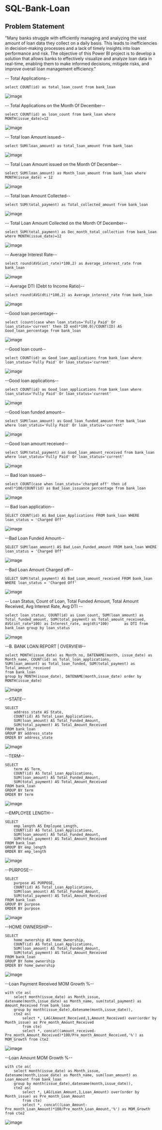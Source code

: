 # SQL-Bank-Loan 


## Problem Statement

"Many banks struggle with efficiently managing and analyzing the vast amount of loan data they collect on a daily basis.
This leads to inefficiencies in decision-making processes and a lack of timely insights into loan performance and risk.
The objective of this Power BI project is to develop a solution that allows banks to effectively visualize and 
analyze loan data in real-time, enabling them to make informed decisions, mitigate risks, and improve overall loan management efficiency."


-- Total Applications--

    select COUNT(id) as total_loan_count from bank_loan

![image](https://github.com/Ambikapandey0821/SQL-Bank-Loan/assets/162020155/c6a049db-2e1a-4aef-a3c5-ea61794167d2)
    
-- Total Applications on the Month Of December--

    select COUNT(id) as loan_count from bank_loan where MONTH(issue_date)=12
    
![image](https://github.com/Ambikapandey0821/SQL-Bank-Loan/assets/162020155/cada4e70-780f-4b39-971c-ba407d78fd66)

-- Total loan Amount issued--

    select SUM(loan_amount) as total_loan_amount from bank_loan
    
![image](https://github.com/Ambikapandey0821/SQL-Bank-Loan/assets/162020155/f5c63379-4f24-4a52-b091-64d3619a07da)

-- Total Loan Amount issued on the Month Of December--

    select SUM(loan_amount) as Month_loan_amount from bank_loan where MONTH(issue_date) = 12

![image](https://github.com/Ambikapandey0821/SQL-Bank-Loan/assets/162020155/0ae595e0-8678-4df9-9e7a-3bf69b305f01)

-- Total loan Amount Collected--

    select SUM(total_payment) as Total_collected_amount from bank_loan

![image](https://github.com/Ambikapandey0821/SQL-Bank-Loan/assets/162020155/7674414d-fd39-43f1-9961-9ae2da1e7a55)


-- Total Loan Amount Collected on the Month Of December--

    select SUM(total_payment) as Dec_month_total_collection from bank_loan where MONTH(issue_date)=12

![image](https://github.com/Ambikapandey0821/SQL-Bank-Loan/assets/162020155/346f0c2f-d89b-471c-ac74-bfdd03942ad7)

-- Average Interest Rate--

    select round(AVG(int_rate)*100,2) as Average_interest_rate from bank_loan

![image](https://github.com/Ambikapandey0821/SQL-Bank-Loan/assets/162020155/aa478e96-e69d-4584-a8d7-14e212abfac2)

-- Average DTI (Debt to Income Ratio)--

    select round(AVG(dti)*100,2) as Average_interest_rate from bank_loan

![image](https://github.com/Ambikapandey0821/SQL-Bank-Loan/assets/162020155/b01281cc-0015-4bb7-b4fa-58b5bbf79219)

 --Good loan percentage--

    select (count(case when loan_status='Fully Paid' Or loan_status='current' then ID end)*100.0)/COUNT(ID) AS Good_loan_percentage from bank_loan
    
![image](https://github.com/Ambikapandey0821/SQL-Bank-Loan/assets/162020155/2d3d8540-c6c8-4af1-9fa9-d5e64ea79aa7)

--Good loan count--

    select COUNT(id) as Good_loan_applications from bank_loan where loan_status='Fully Paid' Or loan_status='current'
    
![image](https://github.com/Ambikapandey0821/SQL-Bank-Loan/assets/162020155/a180a617-e953-401e-b484-8aa6778a357f)

--Good loan applications--
 
    select COUNT(id) as Good_loan_applications from bank_loan where loan_status='Fully Paid' Or loan_status='current'
    
![image](https://github.com/Ambikapandey0821/SQL-Bank-Loan/assets/162020155/ed83a117-a331-430a-810e-cfda1aa2c18e)

--Good loan funded amount--

    select SUM(loan_amount) as Good_loan_funded_amount from bank_loan where loan_status='Fully Paid' Or loan_status='current'

![image](https://github.com/Ambikapandey0821/SQL-Bank-Loan/assets/162020155/f52c8045-bc2b-4820-ab46-5d428b00e0e8)    

--Good loan amount received--

    select SUM(total_payment) as Good_loan_amount_received from bank_loan where loan_status='Fully Paid' Or loan_status='current'

![image](https://github.com/Ambikapandey0821/SQL-Bank-Loan/assets/162020155/e4ba611c-5c2e-4d85-acbe-0df78eaac908)

-- Bad loan issued--

    select COUNT(case when loan_status='charged off' then id end)*100/COUNT(id) as Bad_loan_issuance_percentage from bank_loan

![image](https://github.com/Ambikapandey0821/SQL-Bank-Loan/assets/162020155/35a919a4-9a42-42d5-9516-05681198e368)

-- Bad loan application--

    SELECT COUNT(id) AS Bad_Loan_Applications FROM bank_loan WHERE loan_status = 'Charged Off'

![image](https://github.com/Ambikapandey0821/SQL-Bank-Loan/assets/162020155/5ed350da-f650-4577-a478-c48277e9d34f)

--Bad Loan Funded Amount--

    SELECT SUM(loan_amount) AS Bad_Loan_Funded_amount FROM bank_loan WHERE loan_status = 'Charged Off'

![image](https://github.com/Ambikapandey0821/SQL-Bank-Loan/assets/162020155/228d727a-6f40-4b9d-af7b-1817cab21d56)

--Bad Loan Amount Charged off-- 

    SELECT SUM(total_payment) AS Bad_Loan_amount_received FROM bank_loan WHERE loan_status = 'Charged Off'

![image](https://github.com/Ambikapandey0821/SQL-Bank-Loan/assets/162020155/802e5c4e-ab12-4324-b22f-f20455a006bc)

-- Loan Status, Count of Loan, Total Funded Amount, Total Amount Received, Avg Interest Rate, Avg DTI --

    select loan_status, COUNT(id) as Loan_count, SUM(loan_amount) as Total_funded_amount, SUM(total_payment) as Total_amount_received, AVG(int_rate*100) as Interest_rate, avg(dti*100)       as DTI from bank_loan group by loan_status
    
![image](https://github.com/Ambikapandey0821/SQL-Bank-Loan/assets/162020155/67545d28-bf91-444e-965f-0d6213a9e5fd)
 
--B.	BANK LOAN REPORT | OVERVIEW--

    select MONTH(issue_date) as Month_no, DATENAME(month, issue_date) as Month_name, COUNT(id) as Total_loan_applications,
    SUM(loan_amount) as Total_loan_funded, SUM(total_payment) as Total_amount_received
    from bank_loan
    group by MONTH(issue_date), DATENAME(month,issue_date) order by MONTH(issue_date)

![image](https://github.com/Ambikapandey0821/SQL-Bank-Loan/assets/162020155/73ecb096-4143-4cab-8c66-16f0ab810660)

--STATE--

    SELECT 
	    address_state AS State, 
	    COUNT(id) AS Total_Loan_Applications,
	    SUM(loan_amount) AS Total_Funded_Amount,
	    SUM(total_payment) AS Total_Amount_Received
    FROM bank_loan
    GROUP BY address_state
    ORDER BY address_state

![image](https://github.com/Ambikapandey0821/SQL-Bank-Loan/assets/162020155/5d5dd60f-1592-42ed-af90-825553e64942)

--TERM--

    SELECT 
	    term AS Term, 
	    COUNT(id) AS Total_Loan_Applications,
	    SUM(loan_amount) AS Total_Funded_Amount,
	    SUM(total_payment) AS Total_Amount_Received
    FROM bank_loan
    GROUP BY term
    ORDER BY term
    
![image](https://github.com/Ambikapandey0821/SQL-Bank-Loan/assets/162020155/234af33c-069f-4ce9-8cd2-278499a290db)

--EMPLOYEE LENGTH--

    SELECT 
	    emp_length AS Employee_Length, 
	    COUNT(id) AS Total_Loan_Applications,
	    SUM(loan_amount) AS Total_Funded_Amount,
	    SUM(total_payment) AS Total_Amount_Received
    FROM bank_loan
    GROUP BY emp_length
    ORDER BY emp_length
    
![image](https://github.com/Ambikapandey0821/SQL-Bank-Loan/assets/162020155/b054223f-95fa-4c17-a28e-78d7849ec355)

--PURPOSE--

    SELECT 
	    purpose AS PURPOSE, 
	    COUNT(id) AS Total_Loan_Applications,
	    SUM(loan_amount) AS Total_Funded_Amount,
	    SUM(total_payment) AS Total_Amount_Received
    FROM bank_loan
    GROUP BY purpose
    ORDER BY purpose

![image](https://github.com/Ambikapandey0821/SQL-Bank-Loan/assets/162020155/e58bf095-48cb-4fd7-a108-757fb79d3092)

--HOME OWNERSHIP--

    SELECT 
    	home_ownership AS Home_Ownership, 
    	COUNT(id) AS Total_Loan_Applications,
    	SUM(loan_amount) AS Total_Funded_Amount,
    	SUM(total_payment) AS Total_Amount_Received
    FROM bank_loan
    GROUP BY home_ownership
    ORDER BY home_ownership

![image](https://github.com/Ambikapandey0821/SQL-Bank-Loan/assets/162020155/1026de95-a55f-4d54-8cd5-79e8d7291309)

--Loan Payment Received MOM Growth %--

	with cte as(
		select month(issue_date) as Month_issue, datename(month,issue_date) as Month_name, sum(total_payment) as Amount_Received from bank_loan
		group by month(issue_date),datename(month,issue_date)),
		cte2 as(
			select *, LAG(Amount_Received,1,Amount_Received) over(order by Month_issue) as Pre_month_Amount_Received
			from cte)
			select *, concat((amount_received-Pre_month_Amount_Received)*100/Pre_month_Amount_Received,'%') as MOM_Growth from cte2
   
![image](https://github.com/Ambikapandey0821/SQL-Bank-Loan/assets/162020155/95da8bf6-0197-417c-872d-a53c3b2cbd55)

--Loan Amount MOM Growth %--

	with cte as(
		select month(issue_date) as Month_issue, datename(month,issue_date) as Month_name, sum(loan_amount) as Loan_Amount from bank_loan
		group by month(issue_date),datename(month,issue_date)),
		cte2 as(
			select *, LAG(Loan_Amount,1,Loan_Amount) over(order by Month_issue) as Pre_month_Loan_Amount
			from cte)
			select *, concat((Loan_Amount-Pre_month_Loan_Amount)*100/Pre_month_Loan_Amount,'%') as MOM_Growth from cte2
   
![image](https://github.com/Ambikapandey0821/SQL-Bank-Loan/assets/162020155/bbf61681-ce5e-4916-bbaa-406aa3d3f939)


